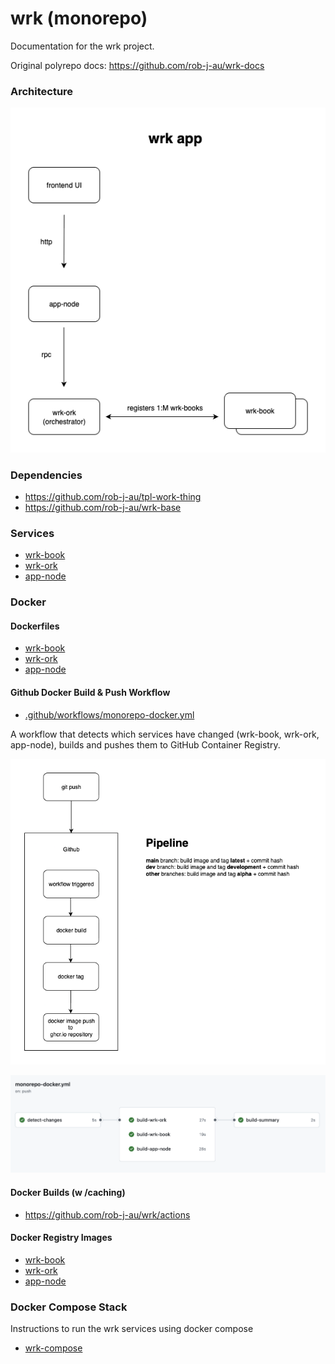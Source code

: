 # wrk (monorepo)

Documentation for the wrk project.

Original polyrepo docs: https://github.com/rob-j-au/wrk-docs

### Architecture

![docs/wrk-architecture](docs/wrk-architecture.png)

### Dependencies

- https://github.com/rob-j-au/tpl-work-thing
- https://github.com/rob-j-au/wrk-base

### Services

- [wrk-book](wrk-book)
- [wrk-ork](wrk-ork)
- [app-node](app-node)

### Docker

#### Dockerfiles

- [wrk-book](wrk-book/Dockerfile)
- [wrk-ork](wrk-ork/Dockerfile)
- [app-node](app-node/Dockerfile)


#### Github Docker Build & Push Workflow

- [.github/workflows/monorepo-docker.yml](.github/workflows/monorepo-docker.yml)

A workflow that detects which services have changed (wrk-book, wrk-ork, app-node), builds and pushes them to GitHub Container Registry.

![docs/github-pipeline](docs/github-pipeline.png)

![docs/github-monorepo-docker](docs/github-monorepo-docker.png)

#### Docker Builds (w /caching)

- https://github.com/rob-j-au/wrk/actions

#### Docker Registry Images

- [wrk-book](https://github.com/rob-j-au/wrk/pkgs/container/wrk%2Fwrk-book)
- [wrk-ork](https://github.com/rob-j-au/wrk/pkgs/container/wrk%2Fwrk-ork)
- [app-node](https://github.com/rob-j-au/wrk/pkgs/container/wrk%2Fapp-node)

### Docker Compose Stack

Instructions to run the wrk services using docker compose

- [wrk-compose](wrk-compose)

